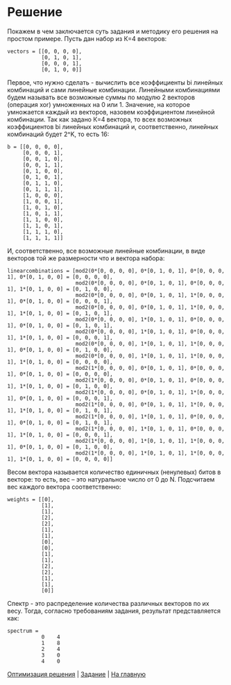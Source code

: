 # Решение

Покажем в чем заключается суть задания и методику его решения на простом примере. Пусть дан набор из К=4 векторов:

```
vectors = [[0, 0, 0, 0],
           [0, 1, 0, 1],
           [0, 0, 0, 1],
           [0, 1, 0, 0]]
```

Первое, что нужно сделать - вычислить все коэффициенты bi линейных комбинаций и сами линейные комбинации. Линейными комбинациями будем называть все возможные суммы по модулю 2 векторов (операция xor) умноженных на 0 или 1. Значение, на которое умножается каждый из векторов, назовем коэффициентом линейной комбинации. Так как задано К=4 вектора, то всех возможных коэффициентов bi линейных комбинаций и, соответственно, линейных комбинаций будет 2^K, то есть 16:
```
b = [[0, 0, 0, 0],
     [0, 0, 0, 1],
     [0, 0, 1, 0],
     [0, 0, 1, 1],
     [0, 1, 0, 0],
     [0, 1, 0, 1],
     [0, 1, 1, 0],
     [0, 1, 1, 1],
     [1, 0, 0, 0],
     [1, 0, 0, 1],
     [1, 0, 1, 0],
     [1, 0, 1, 1],
     [1, 1, 0, 0],
     [1, 1, 0, 1],
     [1, 1, 1, 0],
     [1, 1, 1, 1]]
```

И, соответственно, все возможные линейные комбинации, в виде векторов той же размерности что и вектора набора:
```
linearcombinations = [mod2(0*[0, 0, 0, 0], 0*[0, 1, 0, 1], 0*[0, 0, 0, 1], 0*[0, 1, 0, 0] = [0, 0, 0, 0],
                      mod2(0*[0, 0, 0, 0], 0*[0, 1, 0, 1], 0*[0, 0, 0, 1], 1*[0, 1, 0, 0] = [0, 1, 0, 0],
                      mod2(0*[0, 0, 0, 0], 0*[0, 1, 0, 1], 1*[0, 0, 0, 1], 0*[0, 1, 0, 0] = [0, 0, 0, 1],
                      mod2(0*[0, 0, 0, 0], 0*[0, 1, 0, 1], 1*[0, 0, 0, 1], 1*[0, 1, 0, 0] = [0, 1, 0, 1],
                      mod2(0*[0, 0, 0, 0], 1*[0, 1, 0, 1], 0*[0, 0, 0, 1], 0*[0, 1, 0, 0] = [0, 1, 0, 1],
                      mod2(0*[0, 0, 0, 0], 1*[0, 1, 0, 1], 0*[0, 0, 0, 1], 1*[0, 1, 0, 0] = [0, 0, 0, 1],
                      mod2(0*[0, 0, 0, 0], 1*[0, 1, 0, 1], 1*[0, 0, 0, 1], 0*[0, 1, 0, 0] = [0, 1, 0, 0],
                      mod2(0*[0, 0, 0, 0], 1*[0, 1, 0, 1], 1*[0, 0, 0, 1], 1*[0, 1, 0, 0] = [0, 0, 0, 0],
                      mod2(1*[0, 0, 0, 0], 0*[0, 1, 0, 1], 0*[0, 0, 0, 1], 0*[0, 1, 0, 0] = [0, 0, 0, 0],
                      mod2(1*[0, 0, 0, 0], 0*[0, 1, 0, 1], 0*[0, 0, 0, 1], 1*[0, 1, 0, 0] = [0, 1, 0, 0],
                      mod2(1*[0, 0, 0, 0], 0*[0, 1, 0, 1], 1*[0, 0, 0, 1], 0*[0, 1, 0, 0] = [0, 0, 0, 1],
                      mod2(1*[0, 0, 0, 0], 0*[0, 1, 0, 1], 1*[0, 0, 0, 1], 1*[0, 1, 0, 0] = [0, 1, 0, 1],
                      mod2(1*[0, 0, 0, 0], 1*[0, 1, 0, 1], 0*[0, 0, 0, 1], 0*[0, 1, 0, 0] = [0, 1, 0, 1],
                      mod2(1*[0, 0, 0, 0], 1*[0, 1, 0, 1], 0*[0, 0, 0, 1], 1*[0, 1, 0, 0] = [0, 0, 0, 1],
                      mod2(1*[0, 0, 0, 0], 1*[0, 1, 0, 1], 1*[0, 0, 0, 1], 0*[0, 1, 0, 0] = [0, 1, 0, 0],
                      mod2(1*[0, 0, 0, 0], 1*[0, 1, 0, 1], 1*[0, 0, 0, 1], 1*[0, 1, 0, 0] = [0, 0, 0, 0]]
```

Весом вектора называется количество единичных (ненулевых) битов в векторе: то есть, вес – это натуральное число от 0 до N. Подсчитаем вес каждого вектора соответственно:
```
weights = [[0],
           [1],
           [1],
           [2],
           [2],
           [1],
           [1],
           [0],
           [0],
           [1],
           [1],
           [2],
           [2],
           [1],
           [1],
           [0]]
```

Спектр - это распределение количества различных векторов по их весу. Тогда, согласно требованиям задания, результат представляется как:
```
spectrum =             
           0    4
           1    8
           2    4
           3    0
           4    0

```

[Оптимизация решения](https://github.com/romantitovmephi/WeightSpectrum/blob/main/documentation/optimization.md) |
[Задание](https://github.com/romantitovmephi/WeightSpectrum/blob/main/documentation/requirements.png) |
[На главную](https://github.com/romantitovmephi/WeightSpectrum/blob/main/README.md) 
